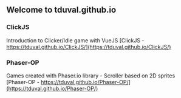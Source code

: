 ## Welcome to tduval.github.io

### ClickJS
Introduction to Clicker/Idle game with VueJS
[ClickJS - https://tduval.github.io/ClickJS/](https://tduval.github.io/ClickJS/)

### Phaser-OP
Games created with Phaser.io library - Scroller based on 2D sprites
[Phaser-OP - https://tduval.github.io/Phaser-OP/](https://tduval.github.io/Phaser-OP/)
